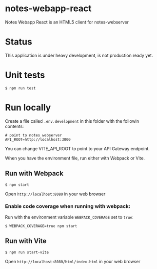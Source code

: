 # notes-webapp-react

Notes Webapp React is an HTML5 client for notes-webserver

# Status

This application is under heavy development, is not production ready yet.

# Unit tests

```
$ npm run test
```

# Run locally

Create a file called `.env.development` in this folder with the followin contents:

```
# point to notes webserver
API_ROOT=http://localhost:3000
```

You can change VITE_API_ROOT to point to your API Gateway endpoint.

When you have the environment file, run either with Webpack or Vite.

## Run with Webpack

```
$ npm start
```

Open `http://localhost:8080` in your web browser

### Enable code coverage when running with webpack:

Run with the environment variable `WEBPACK_COVERAGE` set to `true`:

```
$ WEBPACK_COVERAGE=true npm start
```

## Run with Vite

```
$ npm run start-vite
```

Open `http://localhost:8080/html/index.html` in your web browser
